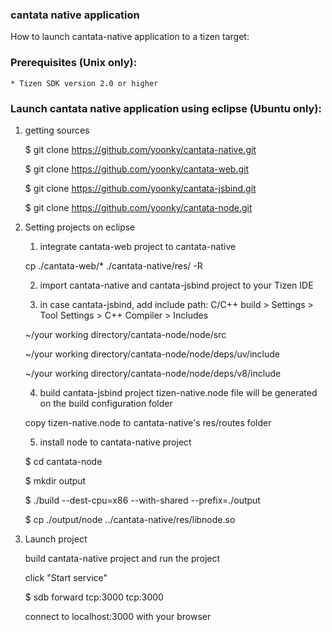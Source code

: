 ### cantata native application

How to launch cantata-native application to a tizen target:

### Prerequisites (Unix only):
    * Tizen SDK version 2.0 or higher

### Launch cantata native application using eclipse (Ubuntu only):
1. getting sources

    $ git clone https://github.com/yoonky/cantata-native.git
    
    $ git clone https://github.com/yoonky/cantata-web.git
    
    $ git clone https://github.com/yoonky/cantata-jsbind.git
    
    $ git clone https://github.com/yoonky/cantata-node.git


2. Setting projects on eclipse

    1. integrate cantata-web project to cantata-native
    
      cp ./cantata-web/* ./cantata-native/res/ -R
      
    2. import cantata-native and cantata-jsbind project to your Tizen IDE
    
    3. in case cantata-jsbind, add include path: C/C++ build > Settings > Tool Settings > C++ Compiler > Includes

      ~/your working directory/cantata-node/node/src

      ~/your working directory/cantata-node/node/deps/uv/include

      ~/your working directory/cantata-node/node/deps/v8/include

    4. build cantata-jsbind project
      tizen-native.node file will be generated on the build configuration folder
      
      copy tizen-native.node to cantata-native's res/routes folder
    
    5. install node to cantata-native project
    
      $ cd cantata-node
 
      $ mkdir output
 
      $ ./build --dest-cpu=x86 --with-shared --prefix=./output
 
      $ cp ./output/node ../cantata-native/res/libnode.so

3. Launch project

     build cantata-native project and run the project
     
     click "Start service"
     
     $ sdb forward tcp:3000 tcp:3000
     
     connect to localhost:3000 with your browser




